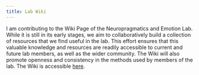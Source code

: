 ```yaml
---
title: Lab Wiki
---
```


I am contributing to the Wiki Page of the Neuropragmatics and Emotion Lab. While it is still in its early stages, we aim to collaboratively build a collection of resources that we find useful in the lab. This effort ensures that this valuable knowledge and resources are readily accessible to current and future lab members, as well as the wider community. The Wiki will also promote openness and consistency in the methods used by members of the lab. The Wiki is accessible [here](https://github.com/pell-lab/wiki/wiki).
